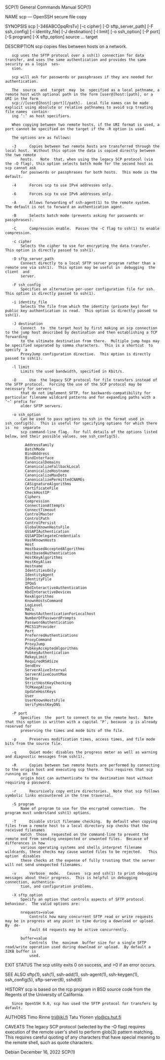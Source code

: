 SCP(1)								    General Commands Manual								SCP(1)

NAME
       scp — OpenSSH secure file copy

SYNOPSIS
       scp  [-346ABCOpqRrsTv]  [-c  cipher]  [-D  sftp_server_path]  [-F  ssh_config] [-i identity_file] [-J destination] [-l limit] [-o ssh_option] [-P port]
	   [-S program] [-X sftp_option] source ... target

DESCRIPTION
       scp copies files between hosts on a network.

       scp uses the SFTP protocol over a ssh(1) connection for data transfer, and uses the same authentication and provides the same security as a login  ses‐
       sion.

       scp will ask for passwords or passphrases if they are needed for authentication.

       The  source  and	 target	 may  be  specified as a local pathname, a remote host with optional path in the form [user@]host:[path], or a URI in the form
       scp://[user@]host[:port][/path].	 Local file names can be made explicit using absolute or relative pathnames to avoid scp treating file names  contain‐
       ing ‘:’ as host specifiers.

       When copying between two remote hosts, if the URI format is used, a port cannot be specified on the target if the -R option is used.

       The options are as follows:

       -3      Copies between two remote hosts are transferred through the local host.	Without this option the data is copied directly between the two remote
	       hosts.	Note  that, when using the legacy SCP protocol (via the -O flag), this option selects batch mode for the second host as scp cannot ask
	       for passwords or passphrases for both hosts.  This mode is the default.

       -4      Forces scp to use IPv4 addresses only.

       -6      Forces scp to use IPv6 addresses only.

       -A      Allows forwarding of ssh-agent(1) to the remote system.	The default is not to forward an authentication agent.

       -B      Selects batch mode (prevents asking for passwords or passphrases).

       -C      Compression enable.  Passes the -C flag to ssh(1) to enable compression.

       -c cipher
	       Selects the cipher to use for encrypting the data transfer.  This option is directly passed to ssh(1).

       -D sftp_server_path
	       Connect directly to a local SFTP server program rather than a remote one via ssh(1).  This option may be useful in  debugging  the  client  and
	       server.

       -F ssh_config
	       Specifies an alternative per-user configuration file for ssh.  This option is directly passed to ssh(1).

       -i identity_file
	       Selects the file from which the identity (private key) for public key authentication is read.  This option is directly passed to ssh(1).

       -J destination
	       Connect	to  the target host by first making an scp connection to the jump host described by destination and then establishing a TCP forwarding
	       to the ultimate destination from there.	Multiple jump hops may be specified separated by comma characters.  This is a shortcut	to  specify  a
	       ProxyJump configuration directive.  This option is directly passed to ssh(1).

       -l limit
	       Limits the used bandwidth, specified in Kbit/s.

       -O      Use  the legacy SCP protocol for file transfers instead of the SFTP protocol.  Forcing the use of the SCP protocol may be necessary for servers
	       that do not implement SFTP, for backwards-compatibility for particular filename wildcard patterns and for expanding paths with a ‘~’ prefix for
	       older SFTP servers.

       -o ssh_option
	       Can be used to pass options to ssh in the format used in ssh_config(5).	This is useful for specifying options for which there is  no  separate
	       scp command-line flag.  For full details of the options listed below, and their possible values, see ssh_config(5).

		     AddressFamily
		     BatchMode
		     BindAddress
		     BindInterface
		     CanonicalDomains
		     CanonicalizeFallbackLocal
		     CanonicalizeHostname
		     CanonicalizeMaxDots
		     CanonicalizePermittedCNAMEs
		     CASignatureAlgorithms
		     CertificateFile
		     CheckHostIP
		     Ciphers
		     Compression
		     ConnectionAttempts
		     ConnectTimeout
		     ControlMaster
		     ControlPath
		     ControlPersist
		     GlobalKnownHostsFile
		     GSSAPIAuthentication
		     GSSAPIDelegateCredentials
		     HashKnownHosts
		     Host
		     HostbasedAcceptedAlgorithms
		     HostbasedAuthentication
		     HostKeyAlgorithms
		     HostKeyAlias
		     Hostname
		     IdentitiesOnly
		     IdentityAgent
		     IdentityFile
		     IPQoS
		     KbdInteractiveAuthentication
		     KbdInteractiveDevices
		     KexAlgorithms
		     KnownHostsCommand
		     LogLevel
		     MACs
		     NoHostAuthenticationForLocalhost
		     NumberOfPasswordPrompts
		     PasswordAuthentication
		     PKCS11Provider
		     Port
		     PreferredAuthentications
		     ProxyCommand
		     ProxyJump
		     PubkeyAcceptedAlgorithms
		     PubkeyAuthentication
		     RekeyLimit
		     RequiredRSASize
		     SendEnv
		     ServerAliveInterval
		     ServerAliveCountMax
		     SetEnv
		     StrictHostKeyChecking
		     TCPKeepAlive
		     UpdateHostKeys
		     User
		     UserKnownHostsFile
		     VerifyHostKeyDNS

       -P port
	       Specifies  the  port to connect to on the remote host.  Note that this option is written with a capital ‘P’, because -p is already reserved for
	       preserving the times and mode bits of the file.

       -p      Preserves modification times, access times, and file mode bits from the source file.

       -q      Quiet mode: disables the progress meter as well as warning and diagnostic messages from ssh(1).

       -R      Copies between two remote hosts are performed by connecting to the origin host and executing scp there.	This requires that scp running on  the
	       origin host can authenticate to the destination host without requiring a password.

       -r      Recursively copy entire directories.  Note that scp follows symbolic links encountered in the tree traversal.

       -S program
	       Name of program to use for the encrypted connection.  The program must understand ssh(1) options.

       -T      Disable strict filename checking.  By default when copying files from a remote host to a local directory scp checks that the received filenames
	       match  those  requested on the command-line to prevent the remote end from sending unexpected or unwanted files.	 Because of differences in how
	       various operating systems and shells interpret filename wildcards, these checks may cause wanted files to be rejected.	This  option  disables
	       these checks at the expense of fully trusting that the server will not send unexpected filenames.

       -v      Verbose	mode.	Causes	scp and ssh(1) to print debugging messages about their progress.  This is helpful in debugging connection, authentica‐
	       tion, and configuration problems.

       -X sftp_option
	       Specify an option that controls aspects of SFTP protocol behaviour.  The valid options are:

	       nrequests=value
		       Controls how many concurrent SFTP read or write requests may be in progress at any point in time during a download or upload.   By  de‐
		       fault 64 requests may be active concurrently.

	       buffer=value
		       Controls	 the  maximum  buffer size for a single SFTP read/write operation used during download or upload.  By default a 32KB buffer is
		       used.

EXIT STATUS
       The scp utility exits 0 on success, and >0 if an error occurs.

SEE ALSO
       sftp(1), ssh(1), ssh-add(1), ssh-agent(1), ssh-keygen(1), ssh_config(5), sftp-server(8), sshd(8)

HISTORY
       scp is based on the rcp program in BSD source code from the Regents of the University of California.

       Since OpenSSH 9.0, scp has used the SFTP protocol for transfers by default.

AUTHORS
       Timo Rinne <tri@iki.fi>
       Tatu Ylonen <ylo@cs.hut.fi>

CAVEATS
       The legacy SCP protocol (selected by the -O flag) requires execution of the remote user's shell to perform glob(3)  pattern  matching.	This  requires
       careful quoting of any characters that have special meaning to the remote shell, such as quote characters.

Debian								       December 16, 2022								SCP(1)

